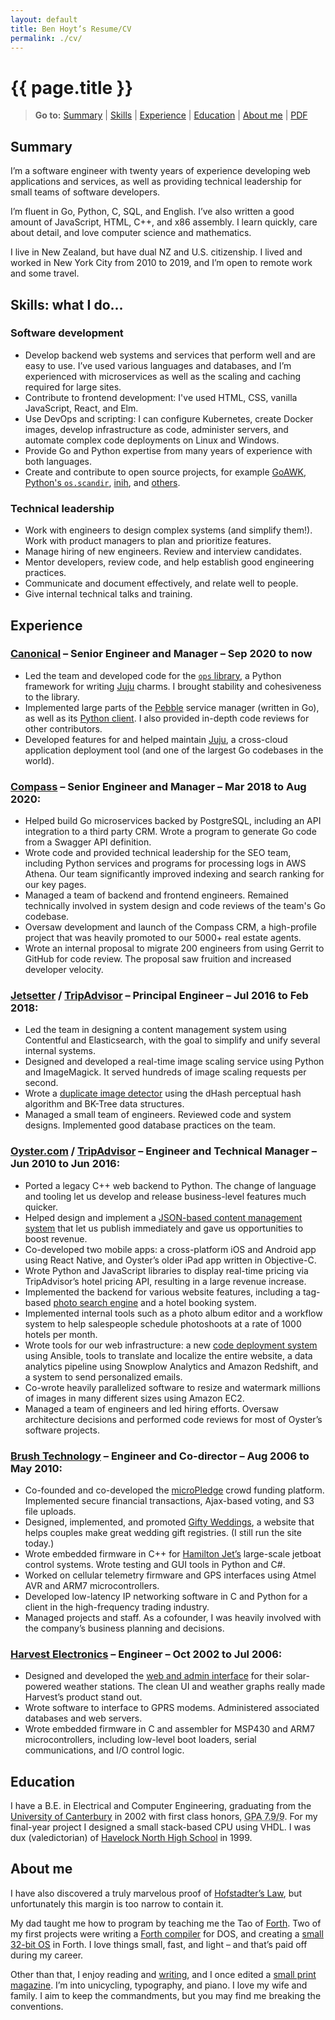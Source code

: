 ```yaml
---
layout: default
title: Ben Hoyt’s Resume/CV
permalink: ./cv/
---
```

<h1 id="ben-hoyts-resumecv" class="no-print">{{ page.title }}</h1>

<blockquote>
 <p class="no-print"><b>Go to:</b>
  <a href="#summary">Summary</a> |
  <a href="#skills-what-i-do">Skills</a> |
  <a href="#experience">Experience</a> |
  <a href="#education">Education</a> |
  <a href="#about-me">About me</a> |
  <a href="/cv/ben-hoyt-cv-resume.pdf" title="PDF version of my resume / CV">PDF</a>
 </p>
</blockquote>


## Summary

I’m a software engineer with twenty years of experience developing web applications and services, as well as providing technical leadership for small teams of software developers.

I’m fluent in Go, Python, C, SQL, and English. I’ve also written a good amount of JavaScript, HTML, C++, and x86 assembly. I learn quickly, care about detail, and love computer science and mathematics.

I live in New Zealand, but have dual NZ and U.S. citizenship. I lived and worked in New York City from 2010 to 2019, and I’m open to remote work and some travel.


## Skills: what I do...

### Software development

* Develop backend web systems and services that perform well and are easy to use. I’ve used various languages and databases, and I’m experienced with microservices as well as the scaling and caching required for large sites.
* Contribute to frontend development: I've used HTML, CSS, vanilla JavaScript, React, and Elm.
* Use DevOps and scripting: I can configure Kubernetes, create Docker images, develop infrastructure as code, administer servers, and automate complex code deployments on Linux and Windows.
* Provide Go and Python expertise from many years of experience with both languages.
* Create and contribute to open source projects, for example [GoAWK](https://github.com/benhoyt/goawk), [Python's `os.scandir`](/writings/scandir/), [inih](https://github.com/benhoyt/inih), and [others](/projects/).

### Technical leadership

* Work with engineers to design complex systems (and simplify them!). Work with product managers to plan and prioritize features.
* Manage hiring of new engineers. Review and interview candidates.
* Mentor developers, review code, and help establish good engineering practices.
* Communicate and document effectively, and relate well to people.
* Give internal technical talks and training.


## Experience

### [Canonical](https://canonical.com/) &ndash; Senior Engineer and Manager &ndash; Sep 2020 to now

* Led the team and developed code for the [`ops` library](https://github.com/canonical/operator), a Python framework for writing [Juju](https://juju.is/) charms. I brought stability and cohesiveness to the library.
* Implemented large parts of the [Pebble](https://github.com/canonical/pebble) service manager (written in Go), as well as its [Python client](https://github.com/canonical/operator/blob/320e7e04e737000abc1d25729ccd29d6e783e6df/ops/pebble.py#L1452). I also provided in-depth code reviews for other contributors.
* Developed features for and helped maintain [Juju](https://github.com/juju/juju), a cross-cloud application deployment tool (and one of the largest Go codebases in the world).

### [Compass](https://www.compass.com/) &ndash; Senior Engineer and Manager &ndash; Mar 2018 to Aug 2020:

* Helped build Go microservices backed by PostgreSQL, including an API integration to a third party CRM. Wrote a program to generate Go code from a Swagger API definition.
* Wrote code and provided technical leadership for the SEO team, including Python services and programs for processing logs in AWS Athena. Our team significantly improved indexing and search ranking for our key pages.
* Managed a team of backend and frontend engineers. Remained technically involved in system design and code reviews of the team's Go codebase.
* Oversaw development and launch of the Compass CRM, a high-profile project that was heavily promoted to our 5000+ real estate agents.
* Wrote an internal proposal to migrate 200 engineers from using Gerrit to GitHub for code review. The proposal saw fruition and increased developer velocity.

### [Jetsetter](https://www.jetsetter.com/) / [**TripAdvisor**](https://www.tripadvisor.com/) &ndash; Principal Engineer &ndash; Jul 2016 to Feb 2018:

* Led the team in designing a content management system using Contentful and Elasticsearch, with the goal to simplify and unify several internal systems.
* Designed and developed a real-time image scaling service using Python and ImageMagick. It served hundreds of image scaling requests per second.
* Wrote a [duplicate image detector](/writings/duplicate-image-detection/) using the dHash perceptual hash algorithm and BK-Tree data structures.
* Managed a small team of engineers. Reviewed code and system designs. Implemented good database practices on the team.


### [Oyster.com](https://www.oyster.com/) / [**TripAdvisor**](https://www.tripadvisor.com/) &ndash; Engineer and Technical Manager &ndash; Jun 2010 to Jun 2016:

* Ported a legacy C++ web backend to Python. The change of language and tooling let us develop and release business-level features much quicker.
* Helped design and implement a [JSON-based content management system](http://tech.oyster.com/when-building-your-own-cms-is-the-right-choice/) that let us publish immediately and gave us opportunities to boost revenue.
* Co-developed two mobile apps: a cross-platform iOS and Android app using React Native, and Oyster’s older iPad app written in Objective-C.
* Wrote Python and JavaScript libraries to display real-time pricing via TripAdvisor’s hotel pricing API, resulting in a large revenue increase.
* Implemented the backend for various website features, including a tag-based [photo search engine](/writings/how-our-photo-search-engine-really-works/) and a hotel booking system.
* Implemented internal tools such as a photo album editor and a workflow system to help salespeople schedule photoshoots at a rate of 1000 hotels per month.
* Wrote tools for our web infrastructure: a new [code deployment system](/writings/using-ansible-to-restore-developer-sanity/) using Ansible, tools to translate and localize the entire website, a data analytics pipeline using Snowplow Analytics and Amazon Redshift, and a system to send personalized emails.
* Co-wrote heavily parallelized software to resize and watermark millions of images in many different sizes using Amazon EC2.
* Managed a team of engineers and led hiring efforts. Oversaw architecture decisions and performed code reviews for most of Oyster’s software projects.


### [Brush Technology](https://brush.co.nz/) &ndash; Engineer and Co-director &ndash; Aug 2006 to May 2010:

* Co-founded and co-developed the [microPledge](https://benhoyt.com/writings/micropledge/) crowd funding platform. Implemented secure financial transactions, Ajax-based voting, and S3 file uploads.
* Designed, implemented, and promoted [Gifty Weddings](https://giftyweddings.com/), a website that helps couples make great wedding gift registries. (I still run the site today.)
* Wrote embedded firmware in C++ for [Hamilton Jet’s](https://www.hamiltonjet.com/) large-scale jetboat control systems. Wrote testing and GUI tools in Python and C#.
* Worked on cellular telemetry firmware and GPS interfaces using Atmel AVR and ARM7 microcontrollers.
* Developed low-latency IP networking software in C and Python for a client in the high-frequency trading industry.
* Managed projects and staff. As a cofounder, I was heavily involved with the company’s business planning and decisions.


### [Harvest Electronics](http://www.harvest.com/) &ndash; Engineer &ndash; Oct 2002 to Jul 2006:

* Designed and developed the [web and admin interface](https://live.harvest.com/) for their solar-powered weather stations. The clean UI and weather graphs really made Harvest’s product stand out.
* Wrote software to interface to GPRS modems. Administered associated databases and web servers.
* Wrote embedded firmware in C and assembler for MSP430 and ARM7 microcontrollers, including low-level boot loaders, serial communications, and I/O control logic.


## Education

I have a B.E. in Electrical and Computer Engineering, graduating from the [University of Canterbury](http://www.canterbury.ac.nz/) in 2002 with first class honors, <abbr title="Scale: A+ is 9, D is 0">GPA&nbsp;7.9/9</abbr>. For my final-year project I designed a small stack-based CPU using VHDL. I was dux (valedictorian) of [Havelock North High School](https://www.hnhs.school.nz/) in 1999.


## About me

<p class="right-callout">I have also discovered a truly marvelous proof of <a href="https://en.wikipedia.org/wiki/Hofstadter's_law">Hofstadter’s Law</a>, but unfortunately this margin is too narrow to contain it.</p>

My dad taught me how to program by teaching me the Tao of [Forth](https://en.wikipedia.org/wiki/Forth_(programming_language)). Two of my first projects were writing a [Forth compiler](https://github.com/benhoyt/third) for DOS, and creating a [small 32-bit OS](https://github.com/benhoyt/benos) in Forth. I love things small, fast, and light&nbsp;&ndash; and that’s paid off during my career.

Other than that, I enjoy reading and [writing](/writings/), and I once edited a [small print magazine](/prism-magazine/). I’m into unicycling, typography, and piano. I love my wife and family. I aim to keep the commandments, but you may find me breaking the conventions.
